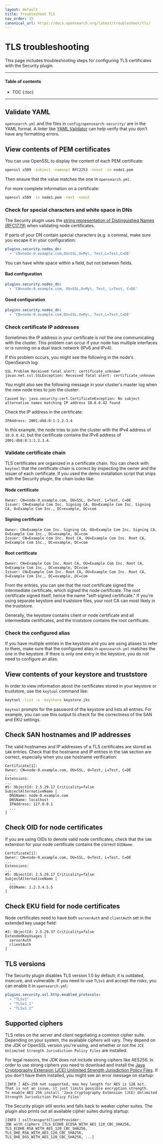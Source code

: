 ```yaml
---
layout: default
title: Troubleshoot TLS
nav_order: 15
canonical_url: https://docs.opensearch.org/latest/troubleshoot/tls/
---
```


# TLS troubleshooting

This page includes troubleshooting steps for configuring TLS certificates with the Security plugin.


---

#### Table of contents
- TOC
{:toc}


---


## Validate YAML

`opensearch.yml` and the files in `config/opensearch-security/` are in the YAML format. A linter like [YAML Validator](https://codebeautify.org/yaml-validator) can help verify that you don't have any formatting errors.


## View contents of PEM certificates

You can use OpenSSL to display the content of each PEM certificate:

```bash
openssl x509 -subject -nameopt RFC2253 -noout -in node1.pem
```

Then ensure that the value matches the one in `opensearch.yml`.

For more complete information on a certificate:

```bash
openssl x509 -in node1.pem -text -noout
```


### Check for special characters and white space in DNs

The Security plugin uses the [string representation of Distinguished Names (RFC1779)](https://www.ietf.org/rfc/rfc1779.txt) when validating node certificates.

If parts of your DN contain special characters (e.g. a comma), make sure you escape it in your configuration:

```yml
plugins.security.nodes_dn:
  - 'CN=node-0.example.com,OU=SSL,O=My\, Test,L=Test,C=DE'
```

You can have white space within a field, but not between fields.

#### Bad configuration

```yml
plugins.security.nodes_dn:
  - 'CN=node-0.example.com, OU=SSL,O=My\, Test, L=Test, C=DE'
```

#### Good configuration

```yml
plugins.security.nodes_dn:
  - 'CN=node-0.example.com,OU=SSL,O=My\, Test,L=Test,C=DE'
```


### Check certificate IP addresses

Sometimes the IP address in your certificate is not the one communicating with the cluster. This problem can occur if your node has multiple interfaces or is running on a dual stack network (IPv6 and IPv4).

If this problem occurs, you might see the following in the node's OpenSearch log:

```
SSL Problem Received fatal alert: certificate_unknown javax.net.ssl.SSLException: Received fatal alert: certificate_unknown
```

You might also see the following message in your cluster's master log when the new node tries to join the cluster:

```
Caused by: java.security.cert.CertificateException: No subject alternative names matching IP address 10.0.0.42 found
```

Check the IP address in the certificate:

```
IPAddress: 2001:db8:0:1:1.2.3.4
```

In this example, the node tries to join the cluster with the IPv4 address of `10.0.0.42`, but the certificate contains the IPv6 address of `2001:db8:0:1:1.2.3.4`.


### Validate certificate chain

TLS certificates are organized in a certificate chain. You can check with `keytool` that the certificate chain is correct by inspecting the owner and the issuer of each certificate. If you used the demo installation script that ships with the Security plugin, the chain looks like:

#### Node certificate

```
Owner: CN=node-0.example.com, OU=SSL, O=Test, L=Test, C=DE
Issuer: CN=Example Com Inc. Signing CA, OU=Example Com Inc. Signing CA, O=Example Com Inc., DC=example, DC=com
```

#### Signing certificate

```
Owner: CN=Example Com Inc. Signing CA, OU=Example Com Inc. Signing CA, O=Example Com Inc., DC=example, DC=com
Issuer: CN=Example Com Inc. Root CA, OU=Example Com Inc. Root CA, O=Example Com Inc., DC=example, DC=com
```

#### Root certificate

```
Owner: CN=Example Com Inc. Root CA, OU=Example Com Inc. Root CA, O=Example Com Inc., DC=example, DC=com
Issuer: CN=Example Com Inc. Root CA, OU=Example Com Inc. Root CA, O=Example Com Inc., DC=example, DC=com
```

From the entries, you can see that the root certificate signed the intermediate certificate, which signed the node certificate. The root certificate signed itself, hence the name "self-signed certificate." If you're using separate keystore and truststore files, your root CA can most likely in the truststore.

Generally, the keystore contains client or node certificate and all intermediate certificates, and the truststore contains the root certificate.


### Check the configured alias

If you have multiple entries in the keystore and you are using aliases to refer to them, make sure that the configured alias in `opensearch.yml` matches the one in the keystore. If there is only one entry in the keystore, you do not need to configure an alias.


## View contents of your keystore and truststore

In order to view information about the certificates stored in your keystore or truststore, use the `keytool` command like:

```bash
keytool -list -v -keystore keystore.jks
```

`keytool` prompts for the password of the keystore and lists all entries. For example, you can use this output to check for the correctness of the SAN and EKU settings.


## Check SAN hostnames and IP addresses

The valid hostnames and IP addresses of a TLS certificates are stored as `SAN` entries. Check that the hostname and IP entries in the `SAN` section are correct, especially when you use hostname verification:

```
Certificate[1]:
Owner: CN=node-0.example.com, OU=SSL, O=Test, L=Test, C=DE
...
Extensions:
...
#5: ObjectId: 2.5.29.17 Criticality=false
SubjectAlternativeName [
  DNSName: node-0.example.com
  DNSName: localhost
  IPAddress: 127.0.0.1
  ...
]
```


## Check OID for node certificates

If you are using OIDs to denote valid node certificates, check that the `SAN` extension for your node certificate contains the correct `OIDName`:

```
Certificate[1]:
Owner: CN=node-0.example.com, OU=SSL, O=Test, L=Test, C=DE
...
Extensions:
...
#5: ObjectId: 2.5.29.17 Criticality=false
SubjectAlternativeName [
  ...
  OIDName: 1.2.3.4.5.5
]
```


## Check EKU field for node certificates

Node certificates need to have both `serverAuth` and `clientAuth` set in the extended key usage field:

```
#3: ObjectId: 2.5.29.37 Criticality=false
ExtendedKeyUsages [
  serverAuth
  clientAuth
]
```


## TLS versions

The Security plugin disables TLS version 1.0 by default; it is outdated, insecure, and vulnerable. If you need to use `TLSv1` and accept the risks, you can enable it in `opensearch.yml`:

```yml
plugins.security.ssl.http.enabled_protocols:
  - "TLSv1"
  - "TLSv1.1"
  - "TLSv1.2"
```


## Supported ciphers

TLS relies on the server and client negotiating a common cipher suite. Depending on your system, the available ciphers will vary. They depend on the JDK or OpenSSL version you're using, and  whether or not the `JCE Unlimited Strength Jurisdiction Policy Files` are installed.

For legal reasons, the JDK does not include strong ciphers like AES256. In order to use strong ciphers you need to download and install the [Java Cryptography Extension (JCE) Unlimited Strength Jurisdiction Policy Files](https://www.oracle.com/technetwork/java/javase/downloads/jce8-download-2133166.html). If you don't have them installed, you might see an error message on startup:

```
[INFO ] AES-256 not supported, max key length for AES is 128 bit.
That is not an issue, it just limits possible encryption strength.
To enable AES 256 install 'Java Cryptography Extension (JCE) Unlimited Strength Jurisdiction Policy Files'
```

The Security plugin still works and falls back to weaker cipher suites. The plugin also prints out all available cipher suites during startup:

```
[INFO ] sslTransportClientProvider:
JDK with ciphers [TLS_ECDHE_ECDSA_WITH_AES_128_CBC_SHA256, TLS_ECDHE_RSA_WITH_AES_128_CBC_SHA256, TLS_DHE_RSA_WITH_AES_128_CBC_SHA256,
TLS_DHE_DSS_WITH_AES_128_CBC_SHA256, ...]
```
